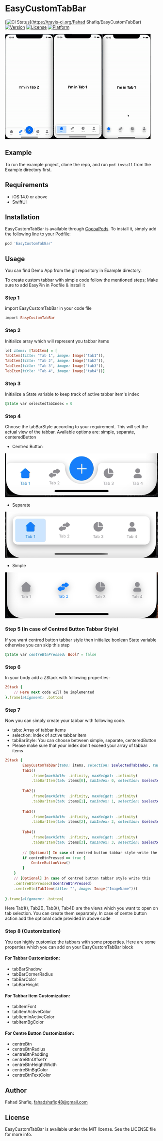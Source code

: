 # EasyCustomTabBar

[![CI Status](https://img.shields.io/travis/fahadshafiq48/EasyCustomTabBar.svg?style=flat)](https://travis-ci.org/Fahad Shafiq/EasyCustomTabBar)
[![Version](https://img.shields.io/cocoapods/v/EasyCustomTabBar.svg?style=flat)](https://cocoapods.org/pods/EasyCustomTabBar)
[![License](https://img.shields.io/cocoapods/l/EasyCustomTabBar.svg?style=flat)](https://cocoapods.org/pods/EasyCustomTabBar)
[![Platform](https://img.shields.io/cocoapods/p/EasyCustomTabBar.svg?style=flat)](https://cocoapods.org/pods/EasyCustomTabBar)


![tabbar](https://raw.githubusercontent.com/fahadshafiq48/EasyCustomTabBar/main/.github/EasyCustomTabBar.gif)

## Example

To run the example project, clone the repo, and run `pod install` from the Example directory first.

## Requirements
- iOS 14.0 or above
- SwiftUI

## Installation

EasyCustomTabBar is available through [CocoaPods](https://cocoapods.org). To install
it, simply add the following line to your Podfile:

```ruby
pod 'EasyCustomTabBar'
```

## Usage

You can find Demo App from the git repository in Example directory.

To create custom tabbar with simple code follow the mentioned steps; Make sure to add EasyPin in Podfile & install it


### Step 1

import EasyCustomTabBar in your code file

```ruby
import EasyCustomTabBar
```

### Step 2

Initialize array which will represent you tabbar items

```ruby
let items: [TabItem] = [ 
TabItem(title: "Tab 1", image: Image("tab1")),
TabItem(title: "Tab 2", image: Image("tab2")),
TabItem(title: "Tab 3", image: Image("tab3")),
TabItem(title: "Tab 4", image: Image("tab4"))]
```


### Step 3

Initialize a State variable to keep track of active tabbar item's index

```ruby
@State var selectedTabIndex = 0
```

### Step 4
Choose the tabBarStyle according to your requirement. This will set the actual view of the tabbar.
Available options are: simple, separate, centeredButton

- Centred Button

![centred Tab](https://raw.githubusercontent.com/fahadshafiq48/EasyCustomTabBar/main/.github/centred.png)

- Separate

![Separate Tab](https://raw.githubusercontent.com/fahadshafiq48/EasyCustomTabBar/main/.github/separate.png)

- Simple

![Simple Tab](https://raw.githubusercontent.com/fahadshafiq48/EasyCustomTabBar/main/.github/simple.png)


### Step 5 (In case of Centred Button Tabbar Style)

If you want centred button tabbar style then initialize boolean State variable otherwise you can skip this step

```ruby
@State var centreBtnPressed: Bool? = false
```

### Step 6

In your body add a ZStack with following properties:

```ruby
ZStack {
    // Here next code will be implemented
}.frame(alignment: .bottom)
```

### Step 7

Now you can simply create your tabbar with following code.
- tabs: Array of tabbar items
- selection: Index of active tabbar item
- tabBarStyle: You can choose between simple, separate, centeredButton
- Please make sure that your index don't exceed your array of tabbar items

```ruby
ZStack {
        EasyCustomTabBar(tabs: items, selection: $selectedTabIndex, tabBarStyle: .centeredButton) {
        Tab1()
            .frame(maxWidth: .infinity, maxHeight: .infinity)
            .tabBarItem(tab: items[0], tabIndex: 0, selection: $selectedTabIndex)

        Tab2()
            .frame(maxWidth: .infinity, maxHeight: .infinity)
            .tabBarItem(tab: items[1], tabIndex: 1, selection: $selectedTabIndex)

        Tab3()
            .frame(maxWidth: .infinity, maxHeight: .infinity)
            .tabBarItem(tab: items[2], tabIndex: 2, selection: $selectedTabIndex)

        Tab4()
            .frame(maxWidth: .infinity, maxHeight: .infinity)
            .tabBarItem(tab: items[3], tabIndex: 3, selection: $selectedTabIndex)

        // [Optional] In case of centred button tabbar style write the below code
        if centreBtnPressed == true {
            CentreButtonView()
        }
    }
    // [Optional] In case of centred button tabbar style write this
    .centreBtnPressed($centreBtnPressed)
    .centreBtn(TabItem(title: "", image: Image("ImageName")))
    
}.frame(alignment: .bottom)
```

Here Tab1(), Tab2(), Tab3(), Tab4() are the views which you want to open on tab selection. You can create them separately.
In case of centre button action add the optional code provided in above code


### Step 8 (Customization)

You can highly customize the tabbars with some properties.
Here are some properties which you can add on your EasyCustomTabBar block

#### For Tabbar Customization: 
- tabBarShadow
- tabBarCornerRadius
- tabBarColor
- tabBarHeight

#### For Tabbar Item Customization: 
- tabItemFont
- tabItemActiveColor
- tabItemInActiveColor
- tabItemBgColor
    
#### For Centre Button Customization: 
- centreBtn
- centreBtnRadius
- centreBtnPadding
- centreBtnOffsetY
- centreBtnHeightWidth
- centreBtnBgColor
- centreBtnTextColor
    
    
## Author

Fahad Shafiq, fahadshafiq48@gmail.com

## License

EasyCustomTabBar is available under the MIT license. See the LICENSE file for more info.
